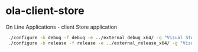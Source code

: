 # ola-client-store
On Line Applications - client Store application


```BASH
 ./configure -b debug -f debug -e ../external_debug_x64/ -g "Visual Studio 16 2019" -P "-DSolidFrame_DIR=~/work/solidframe/build/debug" -P "-DQT5PREFIX_DIR:PATH=/c/data/qt/5.15.0/msvc2019_64/lib/cmake" -A x64
 ./configure -b release -f release -e ../external_release_x64/ -g "Visual Studio 16 2019" -P "-DSolidFrame_DIR=~/work/solidframe/build/maintain" -P "-DQT5PREFIX_DIR:PATH=/c/data/qt/5.15.0/msvc2019_64/lib/cmake" -A x64
```

